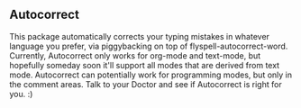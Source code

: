 ## Autocorrect

This package automatically corrects your typing mistakes in whatever language you prefer, via piggybacking on top of flyspell-autocorrect-word.  Currently, Autocorrect only works for org-mode and text-mode, but hopefully someday soon it'll support all modes that are derived from text mode.  Autocorrect can potentially work for programming modes, but only in the comment areas. Talk to your Doctor and see if Autocorrect is right for you. :)
